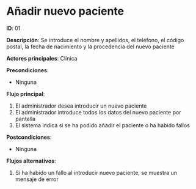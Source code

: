 # Añadir nuevo paciente

**ID**: 01

**Descripción**: Se introduce el nombre y apellidos, el teléfono, el código postal, la fecha de nacimiento y la procedencia del nuevo paciente 

**Actores principales**: Clínica

**Precondiciones**:
* Ninguna

**Flujo principal**:
1. El administrador desea introducir un nuevo paciente
2. El administrador introduce todos los datos del nuevo paciente por pantalla
3. El sistema indica si se ha podido añadir el paciente o ha habido fallos

**Postcondiciones**:

* Ninguna

**Flujos alternativos**:

1. Si  ha habido un fallo al introducir nuevo paciente, se muestra un mensaje de error
